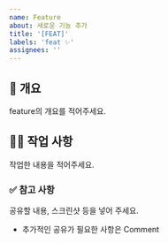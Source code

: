 ```yaml
---
name: Feature
about: 새로운 기능 추가
title: '[FEAT]'
labels: 'feat ✨'
assignees: ''
---
```


## 📌 개요

feature의 개요를 적어주세요.

## 👩‍💻 작업 사항

작업한 내용을 적어주세요.

### ✅ 참고 사항

공유할 내용, 스크린샷 등을 넣어 주세요.

- 추가적인 공유가 필요한 사항은 Comment
